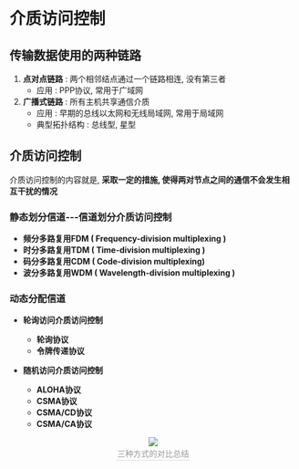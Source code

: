 # 介质访问控制

## 传输数据使用的两种链路

1. **点对点链路** : 两个相邻结点通过一个链路相连, 没有第三者
   - 应用 : PPP协议, 常用于广域网
2. **广播式链路** : 所有主机共享通信介质
   - 应用 : 早期的总线以太网和无线局域网,  常用于局域网 
   - 典型拓扑结构 : 总线型, 星型



## 介质访问控制

介质访问控制的内容就是, **采取一定的措施, 使得两对节点之间的通信不会发生相互干扰的情况**

### 静态划分信道---信道划分介质访问控制

- **频分多路复用FDM ( Frequency-division multiplexing )**
- **时分多路复用TDM ( Time-division multiplexing )**
- **码分多路复用CDM ( Code-division multiplexing)**
- **波分多路复用WDM ( Wavelength-division multiplexing )**

### 动态分配信道

- **轮询访问介质访问控制** 
  - **轮询协议**
  - **令牌传递协议**
- **随机访问介质访问控制**

  - **ALOHA协议**
  - **CSMA协议**
  - **CSMA/CD协议**
  - **CSMA/CA协议**

<center><img src="https://youpai.roccoshi.top/img/20200710200148.png"><br><div style="border-bottom: 1px solid #d9d9d9;display: inline-block;color: #999;    padding: 2px;">三种方式的对比总结</div> </center>




